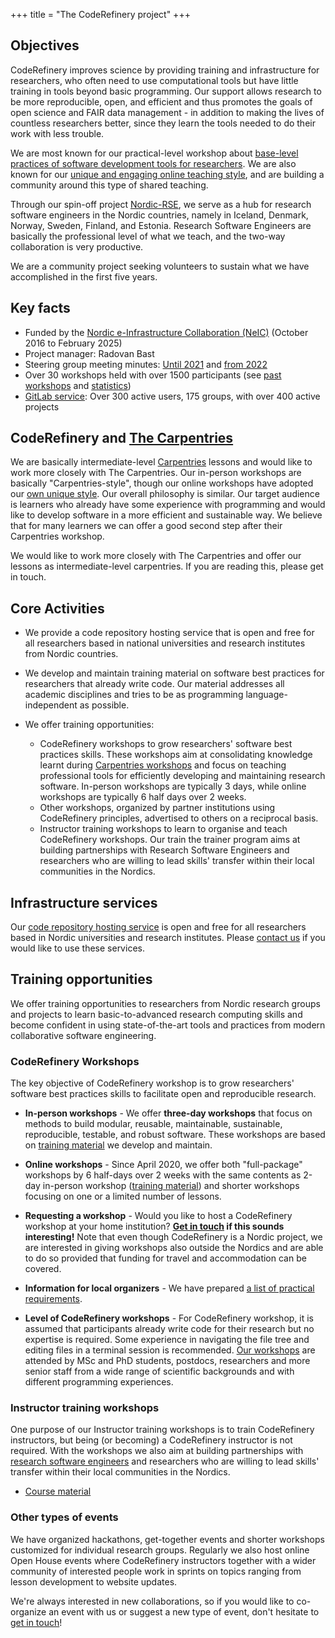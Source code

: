 +++
title = "The CodeRefinery project"
+++

<!-- toc -->

## Objectives

CodeRefinery improves science by providing training and infrastructure
for researchers, who often need to use computational tools but have
little training in tools beyond basic programming.  Our support allows
research to be more reproducible, open, and efficient and thus
promotes the goals of open science and FAIR data management - in
addition to making the lives of countless researchers better, since
they learn the tools needed to do their work with less trouble.

We are most known for our practical-level workshop
about [base-level practices of software development tools for
researchers](@/lessons/_index.md). We are also known for our
[unique and engaging online teaching
style](@/workshops/teaching-style.md), and are building a community
around this type of shared teaching.

Through our spin-off project [Nordic-RSE](https://nordic-rse.org), we
serve as a hub for research software engineers in the Nordic
countries, namely in Iceland, Denmark, Norway, Sweden, Finland, and
Estonia.  Research Software Engineers are basically the professional
level of what we teach, and the two-way collaboration is very
productive.

We are a community project seeking volunteers to sustain what we have
accomplished in the first five years.


## Key facts

- Funded by the [Nordic e-Infrastructure Collaboration (NeIC)](https://neic.no/) (October 2016 to February 2025)
- Project manager: Radovan Bast
- Steering group meeting minutes: [Until 2021](https://wiki.neic.no/wiki/Category:CodeRefinery_meetings) and [from 2022](https://drive.google.com/drive/folders/1wD_fzR94sTcqy-o8Rc1Qbl_l0HUFauHt)
- Over 30 workshops held with over 1500 participants (see [past workshops](/workshops/past/) and [statistics](/about/statistics/))
- [GitLab service](/repository/): Over 300 active users, 175 groups, with over 400 active projects


## CodeRefinery and [The Carpentries](https://carpentries.org/)

We are basically intermediate-level
[Carpentries](https://carpentries.org/) lessons and would like to work
more closely with The Carpentries.  Our in-person workshops are
basically "Carpentries-style", though our online workshops have
adopted our [own unique style](@/workshops/teaching-style.md).  Our
overall philosophy is similar.  Our target audience is learners who
already have some experience with programming and would like to
develop software in a more efficient and sustainable way.  We believe
that for many learners we can offer a good second step after their
Carpentries workshop.

We would like to work more closely with The Carpentries and offer our
lessons as intermediate-level carpentries.  If you are reading this,
please get in touch.


## Core Activities

* We provide a code repository hosting service that is open and free for all researchers based in national universities and research institutes from Nordic countries.
* We develop and maintain training material on software best practices for researchers that already write code. Our material addresses all academic disciplines and tries to be as programming language-independent as possible.
* We offer training opportunities:

    * CodeRefinery workshops to grow researchers' software best practices skills. These workshops aim at consolidating knowledge learnt during [Carpentries workshops](https://carpentries.org/workshops/) and focus on teaching professional tools for efficiently developing and maintaining research software. In-person workshops are typically 3 days, while online workshops are typically 6 half days over 2 weeks.
    * Other workshops, organized by partner institutions using CodeRefinery principles, advertised to others on a reciprocal basis.
    * Instructor training workshops to learn to organise and teach CodeRefinery workshops. Our train the trainer program aims at building partnerships with Research Software Engineers and researchers who are willing to lead skills' transfer within their local communities in the Nordics.


## Infrastructure services

Our [code repository hosting service](/repository/) is open and free for all
researchers based in Nordic universities and research institutes. Please
[contact us](/organization/contact/) if you would like to use these services.


## Training opportunities

We offer training opportunities to researchers from Nordic research groups and projects
to learn basic-to-advanced research computing skills and become confident in using
state-of-the-art tools and practices from modern collaborative software
engineering.


### CodeRefinery Workshops 

The key objective of CodeRefinery workshop is to grow researchers' software
best practices skills to facilitate open and reproducible research.

* **In-person workshops** - We offer **three-day workshops** that focus on methods to build
modular, reusable, maintainable, sustainable, reproducible, testable, and
robust software.  These workshops are based on [training material](/lessons/)
we develop and maintain.
* **Online workshops** - Since April 2020, we offer both "full-package" workshops by 6 half-days over 2 weeks with the same contents as 2-day in-person workshop ([training material](/lessons/)) and shorter workshops focusing on one or a limited number of lessons. 
* **Requesting a workshop** - Would you like to host a CodeRefinery workshop at your home institution?
**[Get in touch](/organization/contact/) if this sounds interesting!**
Note that even though CodeRefinery is a Nordic project, we are interested in giving workshops
also outside the Nordics and are able to do so provided that funding for travel and
accommodation can be covered.

* **Information for local organizers** -  We have prepared [a list of practical requirements](https://coderefinery.github.io/manuals/workshop-requirements-inperson/).


* **Level of CodeRefinery workshops** - For CodeRefinery workshop, it is assumed that participants already write code for their research but no expertise is required.  Some experience in navigating
the file tree and editing files in a terminal session is recommended.
[Our workshops](/workshops/) are attended by MSc and PhD students, postdocs,
researchers and more senior staff from a wide range of scientific backgrounds
and with different programming experiences.


### Instructor training workshops

One purpose of our Instructor training workshops is to train
CodeRefinery instructors, but being (or becoming) a CodeRefinery
instructor is not required. With the workshops we also aim at building
partnerships with [research software engineers](https://nordic-rse.org)
and researchers who are willing to lead skills' transfer within their
local communities in the Nordics.

- [Course material](https://coderefinery.github.io/train-the-trainer/)


### Other types of events

We have organized hackathons, get-together events and shorter workshops
customized for individual research groups. Regularly we also host
online Open House events where CodeRefinery instructors together with
a wider community of interested people work in sprints on topics
ranging from lesson development to website updates.

We're always interested in new collaborations, so if you would like to
co-organize an event with us or suggest a new type of event, don't
hesitate to [get in touch](@/join/organizations.md)!
